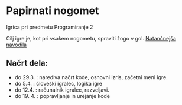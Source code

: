 # Papirnati nogomet

Igrica pri predmetu Programiranje 2

Cilj igre je, kot pri vsakem nogometu, spraviti žogo v gol.
[Natančnejša navodila](https://en.wikipedia.org/wiki/Paper_soccer)

## Načrt dela:

- do 29.3. : narediva načrt kode, osnovni izris, začetni meni igre.
- do 5.4. : človeški igralec, logika igre
- do 12.4. : računalnik igralec, razveljavi.
- do 19. 4. : popravljanje in urejanje kode
